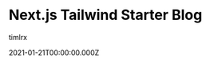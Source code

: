 ---
title: Next.js Tailwind Starter Blog
github: https://github.com/timlrx/tailwind-nextjs-starter-blog
demo: https://tailwind-nextjs-starter-blog.vercel.app/
author: timlrx
date: 2021-01-21T00:00:00.000Z
ssg:
  - Next
cms:
  - Markdown
css:
  - Tailwind
category:
  - Blog
  - Portfolio
description: >-
  Next.js blogging template with Tailwind CSS. Comes out of the box configured
  with the latest technologies to make technical writing a breeze. Easily
  configurable and customizable.
draft: true
publish_date: '2021-01-09T09:41:22Z'
update_date: '2022-11-05T06:07:06Z'
github_star: 3567
github_fork: 871
---